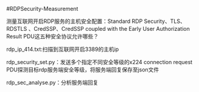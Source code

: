 #RDPSecurity-Measurement

测量互联网开启RDP服务的主机安全配置：Standard RDP Security、TLS、RDSTLS 、CredSSP、CredSSP coupled with the Early User Authorization Result PDU这五种安全协议允许哪些？

rdp_ip_414.txt:扫描到互联网开启3389的主机ip

rdp_security_set.py：发送多个指定不同安全等级的x224 connection request PDU探测目标rdp服务端安全等级，将服务端回复保存至json文件

rdp_sec_analyse.py：分析服务端回复